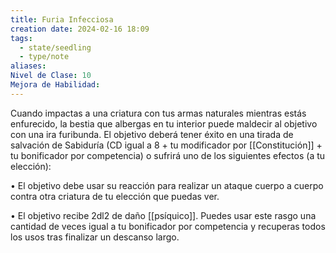 ```yaml
---
title: Furia Infecciosa
creation date: 2024-02-16 18:09
tags:
  - state/seedling
  - type/note
aliases: 
Nivel de Clase: 10
Mejora de Habilidad:
---
```

Cuando impactas a una criatura con tus armas naturales mientras estás enfurecido, la bestia que
albergas en tu interior puede maldecir al objetivo con una ira furibunda. 
El objetivo deberá tener éxito en una tirada de salvación de Sabiduría (CD igual a 8 + tu modificador por [[Constitución]] + tu bonificador por competencia) o sufrirá uno de los siguientes efectos (a tu elección):

• El objetivo debe usar su reacción para realizar un ataque cuerpo a cuerpo contra otra criatura de
tu elección que puedas ver.

• El objetivo recibe 2dl2 de daño [[psíquico]]. Puedes usar este rasgo una cantidad de veces igual a tu bonificador por competencia y recuperas todos los usos tras finalizar un descanso largo.

